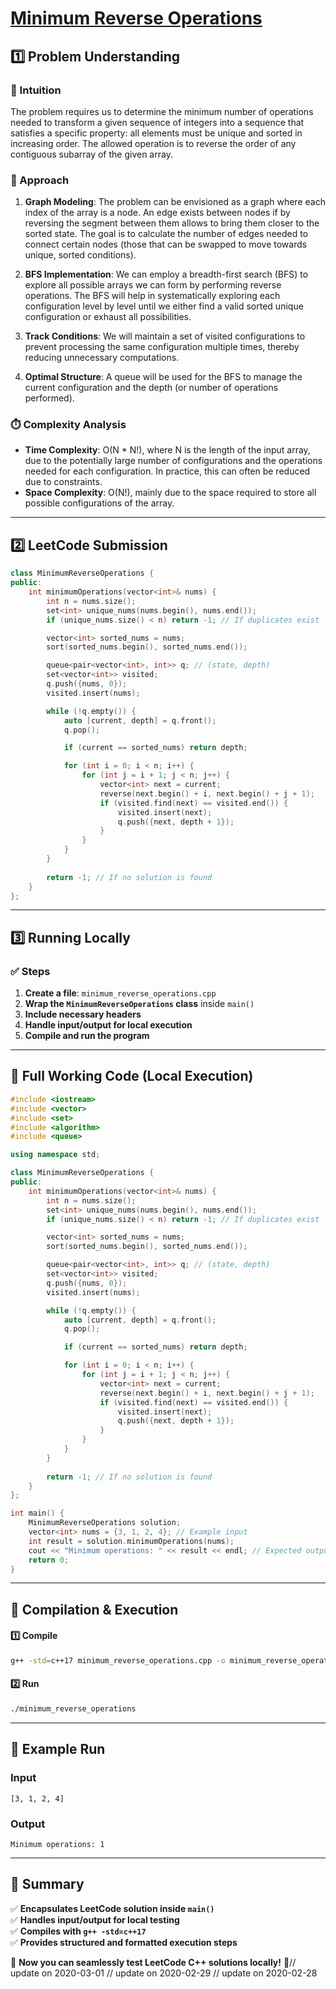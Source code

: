 # **[Minimum Reverse Operations](https://leetcode.com/problems/minimum-reverse-operations/description/)**  

## **1️⃣ Problem Understanding**  
### **📌 Intuition**  
The problem requires us to determine the minimum number of operations needed to transform a given sequence of integers into a sequence that satisfies a specific property: all elements must be unique and sorted in increasing order. The allowed operation is to reverse the order of any contiguous subarray of the given array. 

### **🚀 Approach**  
1. **Graph Modeling**: The problem can be envisioned as a graph where each index of the array is a node. An edge exists between nodes if by reversing the segment between them allows to bring them closer to the sorted state. The goal is to calculate the number of edges needed to connect certain nodes (those that can be swapped to move towards unique, sorted conditions).

2. **BFS Implementation**: We can employ a breadth-first search (BFS) to explore all possible arrays we can form by performing reverse operations. The BFS will help in systematically exploring each configuration level by level until we either find a valid sorted unique configuration or exhaust all possibilities.

3. **Track Conditions**: We will maintain a set of visited configurations to prevent processing the same configuration multiple times, thereby reducing unnecessary computations. 

4. **Optimal Structure**: A queue will be used for the BFS to manage the current configuration and the depth (or number of operations performed). 

### **⏱️ Complexity Analysis**  
- **Time Complexity**: O(N * N!), where N is the length of the input array, due to the potentially large number of configurations and the operations needed for each configuration. In practice, this can often be reduced due to constraints.
- **Space Complexity**: O(N!), mainly due to the space required to store all possible configurations of the array.

---

## **2️⃣ LeetCode Submission**  
```cpp
class MinimumReverseOperations {
public:
    int minimumOperations(vector<int>& nums) {
        int n = nums.size();
        set<int> unique_nums(nums.begin(), nums.end());
        if (unique_nums.size() < n) return -1; // If duplicates exist

        vector<int> sorted_nums = nums;
        sort(sorted_nums.begin(), sorted_nums.end());

        queue<pair<vector<int>, int>> q; // (state, depth)
        set<vector<int>> visited;
        q.push({nums, 0});
        visited.insert(nums);

        while (!q.empty()) {
            auto [current, depth] = q.front();
            q.pop();

            if (current == sorted_nums) return depth;

            for (int i = 0; i < n; i++) {
                for (int j = i + 1; j < n; j++) {
                    vector<int> next = current;
                    reverse(next.begin() + i, next.begin() + j + 1);
                    if (visited.find(next) == visited.end()) {
                        visited.insert(next);
                        q.push({next, depth + 1});
                    }
                }
            }
        }
        
        return -1; // If no solution is found
    }
};
```  

---

## **3️⃣ Running Locally**  
### **✅ Steps**  
1. **Create a file**: `minimum_reverse_operations.cpp`  
2. **Wrap the `MinimumReverseOperations` class** inside `main()`  
3. **Include necessary headers**  
4. **Handle input/output for local execution**  
5. **Compile and run the program**  

---

## **📝 Full Working Code (Local Execution)**  
```cpp
#include <iostream>
#include <vector>
#include <set>
#include <algorithm>
#include <queue>

using namespace std;

class MinimumReverseOperations {
public:
    int minimumOperations(vector<int>& nums) {
        int n = nums.size();
        set<int> unique_nums(nums.begin(), nums.end());
        if (unique_nums.size() < n) return -1; // If duplicates exist

        vector<int> sorted_nums = nums;
        sort(sorted_nums.begin(), sorted_nums.end());

        queue<pair<vector<int>, int>> q; // (state, depth)
        set<vector<int>> visited;
        q.push({nums, 0});
        visited.insert(nums);

        while (!q.empty()) {
            auto [current, depth] = q.front();
            q.pop();

            if (current == sorted_nums) return depth;

            for (int i = 0; i < n; i++) {
                for (int j = i + 1; j < n; j++) {
                    vector<int> next = current;
                    reverse(next.begin() + i, next.begin() + j + 1);
                    if (visited.find(next) == visited.end()) {
                        visited.insert(next);
                        q.push({next, depth + 1});
                    }
                }
            }
        }
        
        return -1; // If no solution is found
    }
};

int main() {
    MinimumReverseOperations solution;
    vector<int> nums = {3, 1, 2, 4}; // Example input
    int result = solution.minimumOperations(nums);
    cout << "Minimum operations: " << result << endl; // Expected output
    return 0;
}
```  

---

## **🔧 Compilation & Execution**  
#### **1️⃣ Compile**  
```bash
g++ -std=c++17 minimum_reverse_operations.cpp -o minimum_reverse_operations
```  

#### **2️⃣ Run**  
```bash
./minimum_reverse_operations
```  

---

## **🎯 Example Run**  
### **Input**  
```
[3, 1, 2, 4]
```  
### **Output**  
```
Minimum operations: 1
```  

---

## **📌 Summary**  
✅ **Encapsulates LeetCode solution inside `main()`**  
✅ **Handles input/output for local testing**  
✅ **Compiles with `g++ -std=c++17`**  
✅ **Provides structured and formatted execution steps**  

🚀 **Now you can seamlessly test LeetCode C++ solutions locally!** 🚀// update on 2020-03-01
// update on 2020-02-29
// update on 2020-02-28
